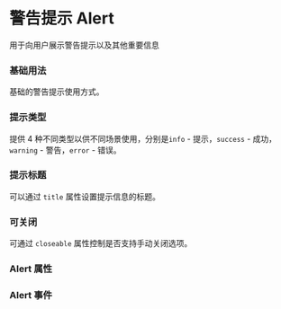 <script setup lang="ts">
  import props from "../example/alert/props.ts";
  import events from "../example/alert/events.ts";
</script>

# 警告提示 Alert
用于向用户展示警告提示以及其他重要信息

### 基础用法
基础的警告提示使用方式。
<demo-block src="example/alert/basic" stack-blitz-name="alert-basic"></demo-block>

### 提示类型
提供 4 种不同类型以供不同场景使用，分别是`info` - 提示，`success` - 成功，`warning` - 警告，`error` - 错误。
<demo-block src="example/alert/type" stack-blitz-name="alert-type"></demo-block>

### 提示标题
可以通过 `title` 属性设置提示信息的标题。
<demo-block src="example/alert/title" stack-blitz-name="alert-title"></demo-block>

### 可关闭
可通过 `closeable` 属性控制是否支持手动关闭选项。
<demo-block src="example/alert/closeable" stack-blitz-name="alert-closeable"></demo-block>

### Alert 属性

<table-block type="props" :data="props"></table-block>

### Alert 事件

<table-block type="events" :data="events"></table-block>
